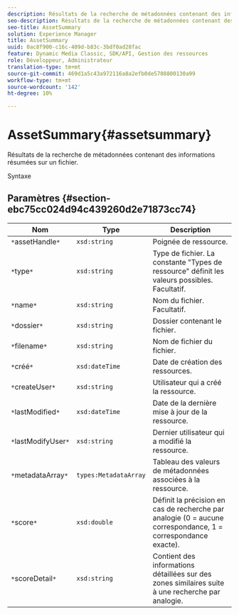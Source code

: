 ```yaml
---
description: Résultats de la recherche de métadonnées contenant des informations résumées sur un fichier.
seo-description: Résultats de la recherche de métadonnées contenant des informations résumées sur un fichier.
seo-title: AssetSummary
solution: Experience Manager
title: AssetSummary
uuid: 0ac8f900-c16c-409d-b83c-3bdf0ad28fac
feature: Dynamic Media Classic, SDK/API, Gestion des ressources
role: Développeur, Administrateur
translation-type: tm+mt
source-git-commit: 469d1a5c43a972116a8a2efb0de5708800130a99
workflow-type: tm+mt
source-wordcount: '142'
ht-degree: 10%

---
```



# AssetSummary{#assetsummary}

Résultats de la recherche de métadonnées contenant des informations résumées sur un fichier.

Syntaxe

## Paramètres {#section-ebc75cc024d94c439260d2e71873cc74}

| Nom | Type | Description |
|---|---|---|
| `*`assetHandle`*` | `xsd:string` | Poignée de ressource. |
| `*`type`*` | `xsd:string` | Type de fichier. La constante &quot;Types de ressource&quot; définit les valeurs possibles. Facultatif. |
| `*`name`*` | `xsd:string` | Nom du fichier. Facultatif. |
| `*`dossier`*` | `xsd:string` | Dossier contenant le fichier. |
| `*`filename`*` | `xsd:string` | Nom de fichier du fichier. |
| `*`créé`*` | `xsd:dateTime` | Date de création des ressources. |
| `*`createUser`*` | `xsd:string` | Utilisateur qui a créé la ressource. |
| `*`lastModified`*` | `xsd:dateTime` | Date de la dernière mise à jour de la ressource. |
| `*`lastModifyUser`*` | `xsd:string` | Dernier utilisateur qui a modifié la ressource. |
| `*`metadataArray`*` | `types:MetadataArray` | Tableau des valeurs de métadonnées associées à la ressource. |
| `*`score`*` | `xsd:double` | Définit la précision en cas de recherche par analogie (0 = aucune correspondance, 1 = correspondance exacte). |
| `*`scoreDetail`*` | `xsd:string` | Contient des informations détaillées sur des zones similaires suite à une recherche par analogie. |

